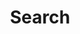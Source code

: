 ---
layout: frontend-template-documentation
sectionKey: Frontend templates
eleventyNavigation:
  parent: Finder
title: Search
description: Site search is designed to find and list all indexed content on GOV.UK
figmaLink:
howItWorks: The returned results that appear on site search come from search-api. Since it’s a universal search, site search can link out to any GOV.UK page, no matter what the frontend template are for those pages.
examples:
  0:
    title: Search
    link: hhttps://www.gov.uk/search/all
contentDataLink:
contentSchema:
  title: finder
  link: https://docs.publishing.service.gov.uk/content-schemas/finder.html
contentType:
  title: finder
  link: https://docs.publishing.service.gov.uk/document-types/finder.html
publishingApp:
components:
  0:
    componentName: Layout super navigation header
    componentURL: https://components.publishing.service.gov.uk/component-guide/layout_super_navigation_header
    generated: auto
    input:
  1:
    componentName: Contextual breadcrumbs
    componentURL: https://components.publishing.service.gov.uk/component-guide/contextual_breadcrumbs
    generated: auto
    input:
  2:
    componentName: Search
    componentURL: https://components.publishing.service.gov.uk/component-guide/search
    generated: auto
    input:
  3:
    componentName: Heading
    componentURL: https://components.publishing.service.gov.uk/component-guide/heading
    generated: auto
    input:
  4:
    componentName: "[Option select](https://components.publishing.service.gov.uk/component-guide/option_select) appears within the search filter"
    componentURL:
    generated: auto
    input:
  5:
    componentName: "[Select](https://components.publishing.service.gov.uk/component-guide/select) appears within the search filter"
    componentURL:
    generated: auto
    input:
  6:
    componentName: "[Form checkboxes](https://components.publishing.service.gov.uk/component-guide/checkboxes) appears within the search filter"
    componentURL:
    generated: auto
    input:
  7:
    componentName: "[Form hint text](https://components.publishing.service.gov.uk/component-guide/hint) appears within the search filter"
    componentURL:
    generated: auto
    input:
  8:
    componentName: "[Date filter](https://govuk-finder-frontend.herokuapp.com/component-guide/date_filter) appears within the search filter"
    componentURL:
    generated: auto
    input:
  9:
    componentName: All the filters are within the [Expander](https://govuk-finder-frontend.herokuapp.com/component-guide/expander)
    componentURL: 
    generated: auto
    input: 
  10:
    componentName: Subscription link
    componentURL: https://components.publishing.service.gov.uk/component-guide/subscription_links
    generated: auto
    input:
  11:
    componentName: Document list
    componentURL: https://components.publishing.service.gov.uk/component-guide/document_list
    generated: auto
    input:
  12:
    componentName: Feedback
    componentURL: https://components.publishing.service.gov.uk/component-guide/feedback
    generated: auto
    input:
  13:
    componentName: Layout footer
    componentURL: https://components.publishing.service.gov.uk/component-guide/layout_footer
    generated: auto
    input:
insights:
  0:
    title:
    link:
    description:
    date:
issues:
  0:
    title:
    link:
issueLink:
---